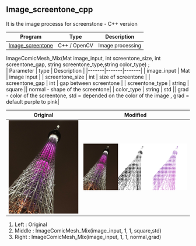 Image_screentone_cpp
-
It is the image processs for screenstone - C++ version

| Program | Type | Description |
|-------|-------|-------|
| [Image_screentone](https://github.com/JIK-JHONG/side_project/blob/main/Image_screentone_cpp/Image_screentone.cpp) | C++ / OpenCV |Image processing |

ImageComicMesh_Mix(Mat image_input, int screentone_size, int screentone_gap, string screentone_type,string color_type) ;  
| Parameter | type | Description |
|-------|-------|-------|
| image_input | Mat | image input |
| screentone_size | int | size of screentone  |
| screentone_gap | int | gap between screentone |
| screentone_type | string | square || normal - shape of the screentone|
| color_type | string | std || grad - color of the screentone, std = depended on the color of the image , grad = default purple to pink|


| Original | Modified |
|-------|-------|
| ![Original](https://github.com/JIK-JHONG/side_project/blob/main/Image_screentone_cpp/sky_tree_tokyo.jpeg) | ![Original](https://github.com/JIK-JHONG/side_project/blob/main/Image_screentone_cpp/image_compare_set.jpeg) |

1. Left : Original
2. Middle :   ImageComicMesh_Mix(image_input, 1, 1, square,std) 
3. Right :    ImageComicMesh_Mix(image_input, 1, 1, normal,grad)
